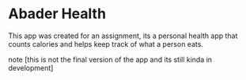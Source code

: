 # Abader Health

This app was created for an assignment, its a personal health app that counts calories
and helps keep track of what a person eats.

note [this is not the final version of the app and its still kinda in development]
